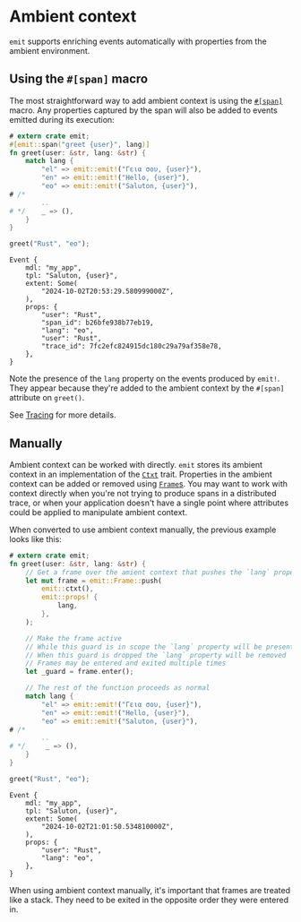 # Ambient context

`emit` supports enriching events automatically with properties from the ambient environment.

## Using the `#[span]` macro

The most straightforward way to add ambient context is using the [`#[span]`](https://docs.rs/emit/1.9.0/emit/attr.span.html) macro. Any properties captured by the span will also be added to events emitted during its execution:

```rust
# extern crate emit;
#[emit::span("greet {user}", lang)]
fn greet(user: &str, lang: &str) {
    match lang {
        "el" => emit::emit!("Γεια σου, {user}"),
        "en" => emit::emit!("Hello, {user}"),
        "eo" => emit::emit!("Saluton, {user}"),
# /*
        ..
# */    _ => (),
    }
}

greet("Rust", "eo");
```

```text
Event {
    mdl: "my_app",
    tpl: "Saluton, {user}",
    extent: Some(
        "2024-10-02T20:53:29.580999000Z",
    ),
    props: {
        "user": "Rust",
        "span_id": b26bfe938b77eb19,
        "lang": "eo",
        "user": "Rust",
        "trace_id": 7fc2efc824915dc180c29a79af358e78,
    },
}
```

Note the presence of the `lang` property on the events produced by `emit!`. They appear because they're added to the ambient context by the `#[span]` attribute on `greet()`.

See [Tracing](../tracing.md) for more details.

## Manually

Ambient context can be worked with directly. `emit` stores its ambient context in an implementation of the [`Ctxt`](https://docs.rs/emit/1.9.0/emit/trait.Ctxt.html) trait. Properties in the ambient context can be added or removed using [`Frame`s](https://docs.rs/emit/1.9.0/emit/frame/struct.Frame.html). You may want to work with context directly when you're not trying to produce spans in a distributed trace, or when your application doesn't have a single point where attributes could be applied to manipulate ambient context.

When converted to use ambient context manually, the previous example looks like this:

```rust
# extern crate emit;
fn greet(user: &str, lang: &str) {
    // Get a frame over the amient context that pushes the `lang` property
    let mut frame = emit::Frame::push(
        emit::ctxt(),
        emit::props! {
            lang,
        },
    );

    // Make the frame active
    // While this guard is in scope the `lang` property will be present
    // When this guard is dropped the `lang` property will be removed
    // Frames may be entered and exited multiple times
    let _guard = frame.enter();

    // The rest of the function proceeds as normal
    match lang {
        "el" => emit::emit!("Γεια σου, {user}"),
        "en" => emit::emit!("Hello, {user}"),
        "eo" => emit::emit!("Saluton, {user}"),
# /*
        ..
# */     _ => (),
    }
}

greet("Rust", "eo");
```

```text
Event {
    mdl: "my_app",
    tpl: "Saluton, {user}",
    extent: Some(
        "2024-10-02T21:01:50.534810000Z",
    ),
    props: {
        "user": "Rust",
        "lang": "eo",
    },
}
```

When using ambient context manually, it's important that frames are treated like a stack. They need to be exited in the opposite order they were entered in.
